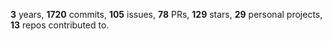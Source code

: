 **3** years, **1720** commits, **105** issues, **78** PRs, **129** stars, **29** personal projects, **13** repos contributed to.
